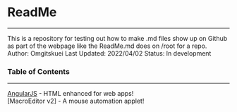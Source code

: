 # ReadMe
---
This is a repository for testing out how to make .md files show up on Github as part of the webpage like the ReadMe.md does on /root for a repo.
Author: Omgitskuei
Last Updated: 2022/04/02
Status: In development

### Table of Contents
---
[AngularJS] - HTML enhanced for web apps!   
[MacroEditor v2] - A mouse automation applet!   

[//]: # (beep boop)

   [dill]: <https://github.com/joemccann/dillinger>
   [git-repo-url]: <https://github.com/joemccann/dillinger.git>
   [john gruber]: <http://daringfireball.net>
   [df1]: <http://daringfireball.net/projects/markdown/>
   [markdown-it]: <https://github.com/markdown-it/markdown-it>
   [Ace Editor]: <http://ace.ajax.org>
   [node.js]: <http://nodejs.org>
   [Twitter Bootstrap]: <http://twitter.github.com/bootstrap/>
   [jQuery]: <http://jquery.com>
   [@tjholowaychuk]: <http://twitter.com/tjholowaychuk>
   [express]: <http://expressjs.com>
   [AngularJS]: <http://angularjs.org>
   [Gulp]: <http://gulpjs.com>
